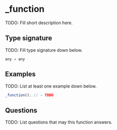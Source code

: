# \_function

TODO: Fill short description here.

## Type signature

TODO: Fill type signature down below.

```
any ⇒ any
```

## Examples

TODO: List at least one example down below.

```javascript
_function(); // ⇒ TODO
```

## Questions

TODO: List questions that may this function answers.
